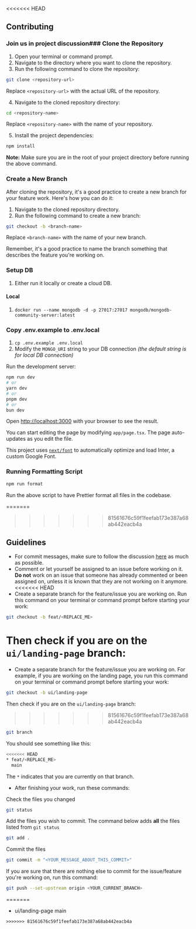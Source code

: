 <<<<<<< HEAD

## Contributing

### Join us in project discussion### Clone the Repository

1. Open your terminal or command prompt.
2. Navigate to the directory where you want to clone the repository.
3. Run the following command to clone the repository:

```bash
git clone <repository-url>
```

Replace `<repository-url>` with the actual URL of the repository.

4. Navigate to the cloned repository directory:

```bash
cd <repository-name>
```

Replace `<repository-name>` with the name of your repository.

5. Install the project dependencies:

```bash
npm install
```

**Note:** Make sure you are in the root of your project directory before running the above command.

### Create a New Branch

After cloning the repository, it's a good practice to create a new branch for your feature work. Here's how you can do it:

1. Navigate to the cloned repository directory.
2. Run the following command to create a new branch:

```bash
git checkout -b <branch-name>
```

Replace `<branch-name>` with the name of your new branch.

Remember, it's a good practice to name the branch something that describes the feature you're working on.

### Setup DB

1. Either run it locally or create a cloud DB.

#### Local

1. `docker run --name mongodb -d -p 27017:27017 mongodb/mongodb-community-server:latest`

### Copy .env.example to .env.local

1. `cp .env.example .env.local`
1. Modify the `MONGO_URI` string to your DB connection _(the default string is for local DB connection)_

Run the development server:

```bash
npm run dev
# or
yarn dev
# or
pnpm dev
# or
bun dev
```

Open [http://localhost:3000](http://localhost:3000) with your browser to see the result.

You can start editing the page by modifying `app/page.tsx`. The page auto-updates as you edit the file.

This project uses [`next/font`](https://nextjs.org/docs/basic-features/font-optimization) to automatically optimize and load Inter, a custom Google Font.

### Running Formatting Script

```bash
npm run format

```

Run the above script to have Prettier format all files in the codebase.

=======

> > > > > > > 81561676c59f1feefab173e387a68ab442eacb4a

## Guidelines

- For commit messages, make sure to follow the discussion [here](https://gist.github.com/robertpainsi/b632364184e70900af4ab688decf6f53) as much as possible.
- Comment or let yourself be assigned to an issue before working on it. **Do not** work on an issue that someone has already commented or been assigned on, unless it is known that they are not working on it anymore.
  <<<<<<< HEAD
- Create a separate branch for the feature/issue you are working on. Run this command on your terminal or command prompt before starting your work:

```bash
git checkout -b feat/<REPLACE_ME>
```

# Then check if you are on the `ui/landing-page` branch:

- Create a separate branch for the feature/issue you are working on. For example, if you are working on the landing page, you run this command on your terminal or command prompt before starting your work:

```bash
git checkout -b ui/landing-page
```

Then check if you are on the `ui/landing-page` branch:

> > > > > > > 81561676c59f1feefab173e387a68ab442eacb4a

```bash
git branch
```

You should see something like this:

```bash
<<<<<<< HEAD
* feat/<REPLACE_ME>
  main
```

The `*` indicates that you are currently on that branch.

- After finishing your work, run these commands:

Check the files you changed

```bash
git status
```

Add the files you wish to commit. The command below adds **all** the files listed from `git status`

```bash
git add .
```

Commit the files

```bash
git commit -m "<YOUR_MESSAGE_ABOUT_THIS_COMMIT>"
```

If you are sure that there are nothing else to commit for the issue/feature you're working on, run this command:

```bash
git push --set-upstream origin <YOUR_CURRENT_BRANCH>
```

=======

- ui/landing-page
  main

```
>>>>>>> 81561676c59f1feefab173e387a68ab442eacb4a
```
